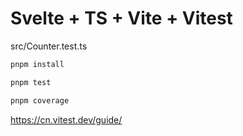 # Svelte + TS + Vite + Vitest

src/Counter.test.ts

```bash
pnpm install
```

```bash
pnpm test
```

```bash
pnpm coverage
```

https://cn.vitest.dev/guide/
